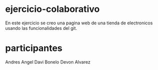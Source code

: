 # ejercicio-colaborativo
En este ejercicio se creo una pagina web de una tienda de electronicos usando las funcionalidades del git.

# participantes
Andres Angel
Davi Bonelo
Devon Alvarez

